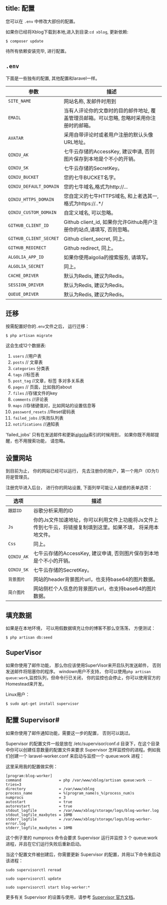 title: 配置
---
您可以在 `.env` 中修改大部份的配置。

如果你已经将Xblog下载到本地,进入到目录:`cd xblog`, 更新依赖:
```
$ composer update
```
待所有依赖安装完毕, 进行配置。

## `.env`

下面是一些独有的配置, 其他配置和laravel一样。

参数 | 描述
--- | ---
`SITE_NAME` | 网站名称, 发邮件时用到
`EMAIL` | 当有人评论你的文章时的目的邮件地址, 覆盖管理员邮箱。可以忽略, 忽略时采用你注册时的邮箱。
`AVATAR` | 采用自带评论时或者用户注册的默认头像URL地址。
`QINIU_AK` | 七牛云存储的AccessKey, 建议申请, 否则图片保存到本地是个不小的开销。
`QINIU_SK` | 七牛云存储的SecretKey。
`QINIU_BUCKET` | 您的七牛BUCKET名字。
`QINIU_DEFAULT_DOMAIN` | 您的七牛域名,格式为http://*.*.*.*
`QINIU_HTTPS_DOMAIN` | 您自定义的七牛HTTPS域名, 和上者选其一, 格式为https://*.*.*/
`QINIU_CUSTOM_DOMAIN` | 自定义域名, 可以忽略。
`GITHUB_CLIENT_ID` | Github client_id, 如果你允许Github用户注册你的站点,请填写, 否则忽略。
`GITHUB_CLIENT_SECRET` | Github client_secret, 同上。
`GITHUB_REDIRECT` | Github redirect, 同上。
`ALGOLIA_APP_ID` | 如果你使用algolia的搜索服务, 请填写。
`ALGOLIA_SECRET` | 同上。
 `CACHE_DRIVER` | 默认为Redis, 建议为Redis。
 `SESSION_DRIVER` | 默认为Redis, 建议为Redis。
 `QUEUE_DRIVER` | 默认为Redis, 建议为Redis。
    

## 迁移

按需配置好你的`.env`文件之后， 运行迁移：
```
$ php artisan migrate
```
这会生成12个数据表:

1.  `users`   //用户表
2.  `posts`  // 文章表
3.  `categories`  分类表
4.  `tags`  //标签表
5.  `post_tag`  //文章，标签 多对多关系表
6.  `pages`  // 页面，比如我的about
7.  `files` //存储文件的key
8.  `comments`  //评论表
9.  `maps`   //存储键值对，比如网站的设置信息等
10.  `password_resets`   //Reset密码表
11.  `failed_jobs`   //失败队列表
12.  `notifications`   //通知表


'failed_jobs' 只有在发送邮件和更新[algolia](https://www.algolia.com/)索引的时候用到， 如果你既不用邮提醒，也不用搜索功能， 请忽略。

## 设置网站

到目前为止， 你的网站已经可以运行， 先去注册你的账户，第一个用户（ID为1）将是管理员。

注册完毕进入后台， 进行你的网站设置, 下面列举可能让人疑惑的表单选项：

选项 | 描述
--- | ---
`跟踪ID` | 谷歌分析采用的ID
`Js` | 你的Js文件加速地址，你可以利用文件上功能将Js文件上传到七牛云，将链接复制填到这里。如果不填， 将采用本地文件。
`Css` | 同上。
`QINIU_AK` | 七牛云存储的AccessKey, 建议申请, 否则图片保存到本地是个不小的开销。
`QINIU_SK` | 七牛云存储的SecretKey。
`背景图片` | 网站的header背景图片url，也支持base64的图片数据。
`简介图片` | 网站侧栏个人信息的背景图片url，也支持base64的图片数据。

## 填充数据

如果是在本地环境， 可以用假数据填充让你的博客不那么空荡荡， 方便测试：
```
$ php artisan db:seed
```

## SuperVisor

如果你使用了邮件功能， 那么你应该使用SuperVisor来开启队列发送邮件， 否则发送邮件将阻塞你的程序。
windown用户不支持， 你可以使用`php artisan queue:work`,监控队列，但命令行已关闭， 你的监控也会停止，你可以使用官方的Homestead来开发。

Linux用户：
```
$ sudo apt-get install supervisor
```
## 配置 Supervisor#

如果你使用了邮件通知功能，需要这一步的配置， 否则可以跳过。

Supervisor 的配置文件一般是放在 /etc/supervisor/conf.d 目录下，在这个目录中你可以创建任意数量的配置文件来要求 Supervisor 怎样监控你的进程。例如我们创建一个 laravel-worker.conf 来启动与监控一个 queue:work 进程：

这里采用我的配置做实例：
```
[program:blog-worker]
command                 = php /var/www/xblog/artisan queue:work --tries=3
directory               = /var/www/xblog
process_name            = %(program_name)s_%(process_num)s
numprocs                = 3
autostart               = true
autorestart             = true
stdout_logfile          = /var/www/xblog/storage/logs/blog-worker.log
stdout_logfile_maxbytes = 10MB
stderr_logfile          = /var/www/xblog/storage/logs/blog-worker-error.log
stderr_logfile_maxbytes = 10MB
```
这个例子里的 numprocs 命令会要求 Supervisor 运行并监控 3 个 queue:work 进程，并且在它们运行失败后重新启动。


当这个配置文件被创建后，你需要更新 Supervisor 的配置，并用以下命令来启动该进程：

```
sudo supervisorctl reread

sudo supervisorctl update

sudo supervisorctl start blog-worker:*
```

更多有关 Supervisor 的设置与使用，请参考 [Supervisor 官方文档](http://supervisord.org/index.html)。